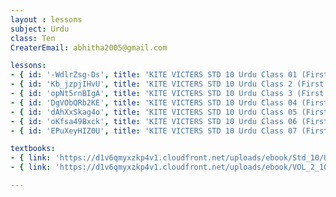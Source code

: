 ```yaml
--- 
layout : lessons 
subject: Urdu
class: Ten
CreaterEmail: abhitha2005@gmail.com

lessons: 
- { id: '-WdlrZsg-Ds', title: 'KITE VICTERS STD 10 Urdu Class 01 (First Bell-ഫസ്റ്റ് ബെല്‍)' }
- { id: 'Kb_jzpjIHvU', title: 'KITE VICTERS STD 10 Urdu Class 2 (First Bell-ഫസ്റ്റ് ബെല്‍)' }
- { id: 'opNt5rnBIgA', title: 'KITE VICTERS STD 10 Urdu Class 3 (First Bell-ഫസ്റ്റ് ബെല്‍)' }
- { id: 'DgVObQRb2KE', title: 'KITE VICTERS STD 10 Urdu Class 04 (First Bell-ഫസ്റ്റ് ബെല്‍)' }
- { id: 'dAhXxSkag4o', title: 'KITE VICTERS STD 10 Urdu Class 05 (First Bell-ഫസ്റ്റ് ബെല്‍)' }
- { id: 'oKfsa49Bxck', title: 'KITE VICTERS STD 10 Urdu Class 06 (First Bell-ഫസ്റ്റ് ബെല്‍)' }
- { id: 'EPuXeyHIZ0U', title: 'KITE VICTERS STD 10 Urdu Class 07 (First Bell-ഫസ്റ്റ് ബെല്‍)' }

textbooks:
- { link: 'https://d1v6qmyxzkp4v1.cloudfront.net/uploads/ebook/Std_10/UruduReader/UruduReader.pdf', title: 'Urdu Part -1' }
- { link: 'https://d1v6qmyxzkp4v1.cloudfront.net/uploads/ebook/VOL_2_10/Urdu_Urdu_2/Urdu_Urdu_2.pdf', title: 'Urdu Part -2' }

---
```

